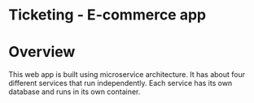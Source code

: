 # Ticketing - E-commerce app

# Overview

This web app is built using microservice architecture. It has about four different services that run independently. Each service has its own database and runs in its own container.